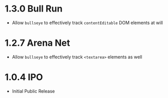 # 1.3.0 Bull Run

- Allow `bullseye` to effectively track `contentEditable` DOM elements at will

# 1.2.7 Arena Net

- Allow `bullseye` to effectively track `<textarea>` elements as well

# 1.0.4 IPO

- Initial Public Release
